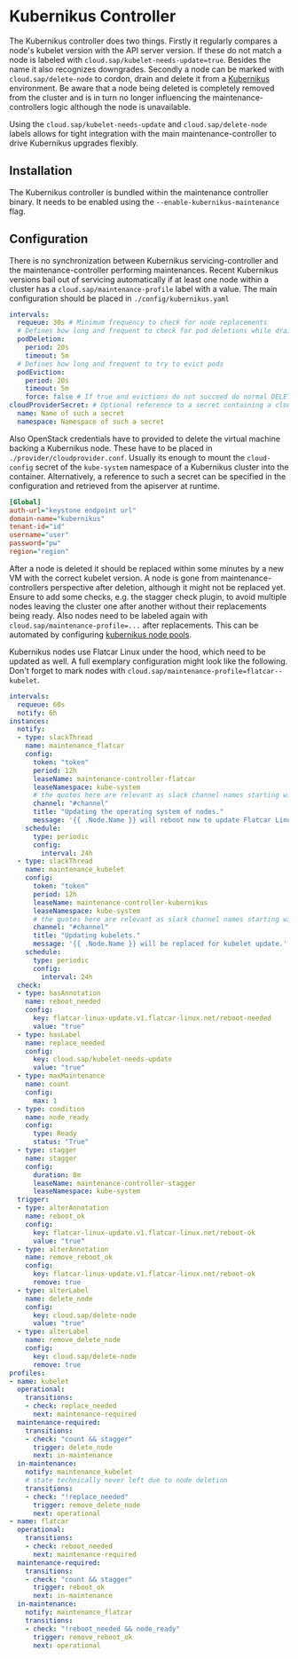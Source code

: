 <!--
SPDX-FileCopyrightText: 2025 SAP SE or an SAP affiliate company

SPDX-License-Identifier: Apache-2.0
-->

# Kubernikus Controller
The Kubernikus controller does two things.
Firstly it regularly compares a node's kubelet version with the API server version.
If these do not match a node is labeled with `cloud.sap/kubelet-needs-update=true`.
Besides the name it also recognizes downgrades.
Secondly a node can be marked with `cloud.sap/delete-node` to cordon, drain and delete it from a [Kubernikus](https://github.com/sapcc/kubernikus) environment.
Be aware that a node being deleted is completely removed from the cluster and is in turn no longer influencing the maintenance-controllers logic although the node is unavailable.

Using the `cloud.sap/kubelet-needs-update` and `cloud.sap/delete-node` labels allows for tight integration with the main maintenance-controller to drive Kubernikus upgrades flexibly.

## Installation
The Kubernikus controller is bundled within the maintenance controller binary. It needs to be enabled using the `--enable-kubernikus-maintenance` flag.

## Configuration
There is no synchronization between Kubernikus servicing-controller and the maintenance-controller performing maintenances.
Recent Kubernikus versions bail out of servicing automatically if at least one node within a cluster has a `cloud.sap/maintenance-profile` label with a value.
The main configuration should be placed in `./config/kubernikus.yaml`
```yaml
intervals:
  requeue: 30s # Minimum frequency to check for node replacements
  # Defines how long and frequent to check for pod deletions while draining
  podDeletion:
    period: 20s
    timeout: 5m
  # Defines how long and frequent to try to evict pods
  podEviction:
    period: 20s
    timeout: 5m
    force: false # If true and evictions do not succeed do normal DELETE calls
cloudProviderSecret: # Optional reference to a secret containing a cloudprovider.conf key
  name: Name of such a secret
  namespace: Namespace of such a secret
```
Also OpenStack credentials have to provided to delete the virtual machine backing a Kubernikus node.
These have to be placed in `./provider/cloudprovider.conf`.
Usually its enough to mount the `cloud-config` secret of the `kube-system` namespace of a Kubernikus cluster into the container.
Alternatively, a reference to such a secret can be specified in the configuration and retrieved from the apiserver at runtime.
```ini
[Global]
auth-url="keystone endpoint url"
domain-name="kubernikus"
tenant-id="id"
username="user"
password="pw"
region="region"
```
After a node is deleted it should be replaced within some minutes by a new VM with the correct kubelet version.
A node is gone from maintenance-controllers perspective after deletion, although it might not be replaced yet.
Ensure to add some checks, e.g. the stagger check plugin, to avoid multiple nodes leaving the cluster one after another without their replacements being ready.
Also nodes need to be labeled again with `cloud.sap/maintenance-profile=...` after replacements.
This can be automated by configuring [kubernikus node pools](https://github.com/sapcc/kubernikus/blob/master/swagger.yml#L584).

Kubernikus nodes use Flatcar Linux under the hood, which need to be updated as well.
A full exemplary configuration might look like the following.
Don't forget to mark nodes with `cloud.sap/maintenance-profile=flatcar--kubelet`.
```yaml
intervals:
  requeue: 60s
  notify: 6h
instances:
  notify:
  - type: slackThread
    name: maintenance_flatcar
    config:
      token: "token"
      period: 12h
      leaseName: maintenance-controller-flatcar
      leaseNamespace: kube-system
      # the quotes here are relevant as slack channel names starting with # would render to YAML comment otherwise
      channel: "#channel"
      title: "Updating the operating system of nodes."
      message: '{{ .Node.Name }} will reboot now to update Flatcar Linux from version {{ index .Node.Labels "flatcar-linux-update.v1.flatcar-linux.net/version" }} to version {{ index .Node.Annotations "flatcar-linux-update.v1.flatcar-linux.net/new-version" }}'
    schedule:
      type: periodic
      config:
        interval: 24h
  - type: slackThread
    name: maintenance_kubelet
    config:
      token: "token"
      period: 12h
      leaseName: maintenance-controller-kubernikus
      leaseNamespace: kube-system
      # the quotes here are relevant as slack channel names starting with # would render to YAML comment otherwise
      channel: "#channel"
      title: "Updating kubelets."
      message: '{{ .Node.Name }} will be replaced for kubelet update.'
    schedule:
      type: periodic
      config:
        interval: 24h
  check:
  - type: hasAnnotation
    name: reboot_needed
    config:
      key: flatcar-linux-update.v1.flatcar-linux.net/reboot-needed
      value: "true"
  - type: hasLabel
    name: replace_needed
    config:
      key: cloud.sap/kubelet-needs-update
      value: "true"
  - type: maxMaintenance
    name: count
    config:
      max: 1
  - type: condition
    name: node_ready
    config:
      type: Ready
      status: "True"
  - type: stagger
    name: stagger
    config:
      duration: 8m
      leaseName: maintenance-controller-stagger
      leaseNamespace: kube-system
  trigger:
  - type: alterAnnotation
    name: reboot_ok
    config:
      key: flatcar-linux-update.v1.flatcar-linux.net/reboot-ok
      value: "true"
  - type: alterAnnotation
    name: remove_reboot_ok
    config:
      key: flatcar-linux-update.v1.flatcar-linux.net/reboot-ok
      remove: true
  - type: alterLabel
    name: delete_node
    config:
      key: cloud.sap/delete-node
      value: "true"
  - type: alterLabel
    name: remove_delete_node
    config:
      key: cloud.sap/delete-node
      remove: true
profiles:
- name: kubelet
  operational:
    transitions:
    - check: replace_needed
      next: maintenance-required
  maintenance-required:
    transitions:
    - check: "count && stagger"
      trigger: delete_node
      next: in-maintenance
  in-maintenance:
    notify: maintenance_kubelet
    # state technically never left due to node deletion
    transitions:
    - check: "!replace_needed"
      trigger: remove_delete_node
      next: operational
- name: flatcar
  operational:
    transitions:
    - check: reboot_needed
      next: maintenance-required
  maintenance-required:
    transitions:
    - check: "count && stagger"
      trigger: reboot_ok
      next: in-maintenance
  in-maintenance:
    notify: maintenance_flatcar
    transitions:
    - check: "!reboot_needed && node_ready"
      trigger: remove_reboot_ok
      next: operational
```
